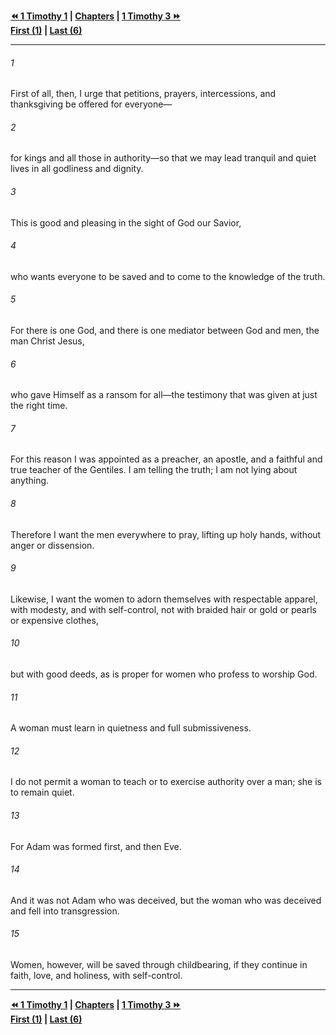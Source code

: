   
**[⏪ 1 Timothy 1](./1%20Timothy%201.md) | [Chapters](./_index.md) | [1 Timothy 3 ⏩](./1%20Timothy%203.md)**  
**[First (1)](./1%20Timothy%201.md) | [Last (6)](./1%20Timothy%206.md)**  
  
---  
  
###### 1  
First of all, then, I urge that petitions, prayers, intercessions, and thanksgiving be offered for everyone—  
  
###### 2  
for kings and all those in authority—so that we may lead tranquil and quiet lives in all godliness and dignity.  
  
###### 3  
This is good and pleasing in the sight of God our Savior,  
  
###### 4  
who wants everyone to be saved and to come to the knowledge of the truth.  
  
###### 5  
For there is one God, and there is one mediator between God and men, the man Christ Jesus,  
  
###### 6  
who gave Himself as a ransom for all—the testimony that was given at just the right time.  
  
###### 7  
For this reason I was appointed as a preacher, an apostle, and a faithful and true teacher of the Gentiles. I am telling the truth; I am not lying about anything.  
  
###### 8  
Therefore I want the men everywhere to pray, lifting up holy hands, without anger or dissension.  
  
###### 9  
Likewise, I want the women to adorn themselves with respectable apparel, with modesty, and with self-control, not with braided hair or gold or pearls or expensive clothes,  
  
###### 10  
but with good deeds, as is proper for women who profess to worship God.  
  
###### 11  
A woman must learn in quietness and full submissiveness.  
  
###### 12  
I do not permit a woman to teach or to exercise authority over a man; she is to remain quiet.  
  
###### 13  
For Adam was formed first, and then Eve.  
  
###### 14  
And it was not Adam who was deceived, but the woman who was deceived and fell into transgression.  
  
###### 15  
Women, however, will be saved through childbearing, if they continue in faith, love, and holiness, with self-control.  
  
  
---  
  
**[⏪ 1 Timothy 1](./1%20Timothy%201.md) | [Chapters](./_index.md) | [1 Timothy 3 ⏩](./1%20Timothy%203.md)**  
**[First (1)](./1%20Timothy%201.md) | [Last (6)](./1%20Timothy%206.md)**  
  
